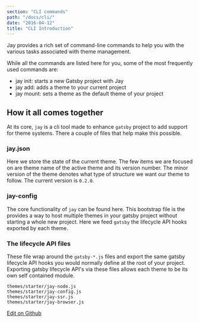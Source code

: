 ```yaml
---
section: "CLI commands"
path: "/docs/cli/"
date: "2016-04-12"
title: "CLI Introduction"
---
```


Jay provides a rich set of command-line commands to help you with the various
tasks associated with theme management.

While all the commands are listed here for you, some of the most frequently used
commands are:

- jay init: starts a new Gatsby project with Jay
- jay add: adds a theme to your current project
- jay mount: sets a theme as the default theme of your project

## How it all comes together
At its core, `jay` is a cli tool made to enhance `gatsby` project to add support
for theme systems. There a couple of files that help make this possible.

### jay.json
Here we store the state of the current theme. The few items we are focused on are
theme name of the active theme and its version number. The minor version of the
theme denotes what type of structure we want our theme to follow. The current
version is `0.2.0`.

### jay-config
The core functionality of `jay` can be found here. This bootstrap file is the
provides a way to host multiple themes in your gatsby project without starting
a whole new project. Here we feed `gatsby` the lifecycle API hooks exported by each
theme.

### The lifecycle API files
These file wrap around the `gatsby-*.js` files and export the same gatsby lifecycle
API hooks you would normally define at the root of your project. Exporting
gatsby lifecycle API's via these files allows each theme to be its own self contained
module.
```
themes/starter/jay-node.js
themes/starter/jay-config.js
themes/starter/jay-ssr.js
themes/starter/jay-browser.js
```


[Edit on Github](https://github.com/gatsbymanor/gatsby-manor-docs)
